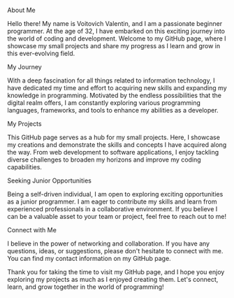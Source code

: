About Me

Hello there! My name is Voitovich Valentin, and I am a passionate beginner programmer. 
At the age of 32, I have embarked on this exciting journey into the world of coding and development. 
Welcome to my GitHub page, where I showcase my small projects and share my progress as I learn and grow in this ever-evolving field.

My Journey

With a deep fascination for all things related to information technology, 
I have dedicated my time and effort to acquiring new skills and expanding my knowledge in programming. 
Motivated by the endless possibilities that the digital realm offers, I am constantly exploring various programming languages, 
frameworks, and tools to enhance my abilities as a developer.

My Projects

This GitHub page serves as a hub for my small projects. 
Here, I showcase my creations and demonstrate the skills and concepts I have acquired along the way. 
From web development to software applications, I enjoy tackling diverse challenges to broaden my horizons and improve my coding capabilities.

Seeking Junior Opportunities

Being a self-driven individual, I am open to exploring exciting opportunities as a junior programmer. 
I am eager to contribute my skills and learn from experienced professionals in a collaborative environment. 
If you believe I can be a valuable asset to your team or project, feel free to reach out to me!

Connect with Me

I believe in the power of networking and collaboration. 
If you have any questions, ideas, or suggestions, please don't hesitate to connect with me. 
You can find my contact information on my GitHub page.

Thank you for taking the time to visit my GitHub page, and I hope you enjoy exploring my projects as much as I enjoyed creating them. 
Let's connect, learn, and grow together in the world of programming!
